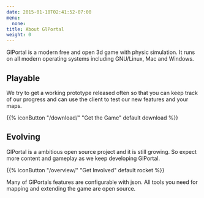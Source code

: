 ```yaml
---
date: 2015-01-18T02:41:52-07:00
menu:
  none:
title: About GlPortal
weight: 0
---
```

GlPortal is a modern free and open 3d game with physic simulation. 
It runs on all modern operating systems including GNU/Linux, Mac and Windows.

## Playable
We try to get a working prototype released often so that you can keep track of our progress and can use the client to test our new features and your maps.

{{% iconButton "/download/" "Get the Game" default download %}}

## Evolving
GlPortal is a ambitious open source project and it is still growing. So expect more content and gameplay as we keep developing GlPortal.

{{% iconButton "/overview/" "Get Involved" default rocket %}}

Many of GlPortals features are configurable with json. All tools you need for mapping and extending the game are open source.
